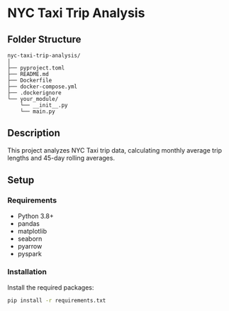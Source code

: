 # NYC Taxi Trip Analysis

## Folder Structure

```
nyc-taxi-trip-analysis/
│
├── pyproject.toml
├── README.md
├── Dockerfile
├── docker-compose.yml
├── .dockerignore
└── your_module/
    └── __init__.py
    └── main.py
```

## Description

This project analyzes NYC Taxi trip data, calculating monthly average trip lengths and 45-day rolling averages.

## Setup

### Requirements

- Python 3.8+
- pandas
- matplotlib
- seaborn
- pyarrow
- pyspark

### Installation

Install the required packages:

```bash
pip install -r requirements.txt
```

###
